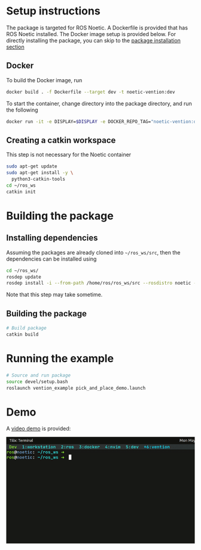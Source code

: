 # Setup instructions
The package is targeted for ROS Noetic. A Dockerfile is provided that has ROS Noetic installed. The Docker image setup is provided below. For directly installing the package, you can skip to the [package installation section](#building-the-package)

## Docker
To build the Docker image, run
```bash
docker build . -f Dockerfile --target dev -t noetic-vention:dev
```
To start the container, change directory into the package directory, and run the following
```bash
docker run -it -e DISPLAY=$DISPLAY -e DOCKER_REPO_TAG="noetic-vention:dev" -v $PWD:/home/ros/ros_ws/src/vention_example -v /tmp/.X11-unix:/tmp/.X11-unix -v ~/.ssh:/home/ros/.ssh --network host --hostname noetic --name noetic-vention noetic-vention:dev
```

## Creating a catkin workspace
This step is not necessary for the Noetic container
```bash
sudo apt-get update
sudo apt-get install -y \
  python3-catkin-tools
cd ~/ros_ws
catkin init
```

# Building the package
## Installing dependencies
Assuming the packages are already cloned into `~/ros_ws/src`, then the dependencies can be installed using
```bash
cd ~/ros_ws/
rosdep update
rosdep install -i --from-path /home/ros/ros_ws/src --rosdistro noetic -y
```
Note that this step may take sometime.

## Building the package
```bash
# Build package
catkin build
```

# Running the example
```bash
# Source and run package
source devel/setup.bash
roslaunch vention_example pick_and_place_demo.launch
```

# Demo
A [video demo](vention_example_pick_and_place.mp4) is provided:

![giv](vention_example_pick_and_place.gif)


